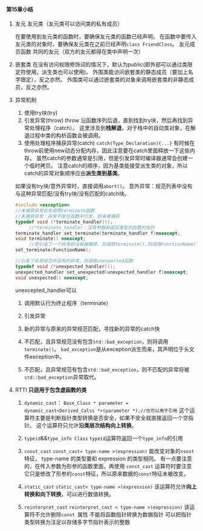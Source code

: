 #### 第15章小结

1. 友元
   友元类（友元类可以访问类的私有成员）
   	<!--在使用的时候要注意声明的顺序-->
   	在要使用到友元类的函数时，要确保友元类的函数已经声明。
   	在函数中要传入友元类的对象时，要确保友元类在之前已经声明`class FriendClass`。
   友元成员函数
   共同的友元（双方的友元都得在类中声明一次）

2. 嵌套类
   在没有访问权限修饰词的情况下，默认为public(即外部可以通过类限定符使用，派生类也可以使用)。
   外围类能访问嵌套类的静态成员（要加上名字限定），反之亦然。
   外围类可以通过嵌套类的对象来调用嵌套类的非静态成员，反之亦然。

3. 异常机制
   1. 使用try块(try)
   2. 引发异常(throw)
      throw 沿函数序列后退，直到找到try块，然后再找到异常处理程序（catch）。
      这里涉及到**栈解退**，对于栈中的自动类对象，在解退过程中类的构析函数会被调用。
   3. 使用处理程序捕获异常(catch)
      `catch(Type_Declaration){...}`
      有时候在throw前使用new动态分配内存，因此注意要在catch里面释放一下这些内存。
      虽然catch的参数通常是引用，但是引发异常时编译器通常会创建一个临时拷贝。
      注意catch的顺序，因为基类能接受派生类的对象，所以catch的异常对象顺序应由**派生类到基类**。

   如果没有try块/意外异常时，直接调用`abort()`。
   意外异常：规范列表中没有与这种异常匹配/没有try块/没有匹配的catch块。

   ```c++
   #include <exception>
   //未捕获异常会先调用terminate函数
   //未捕获异常：异常不是在函数中引发，但未被捕获
   typedef void (*terminate_handler)(); 
   		//*terminate_handler：没有参数和返回类型的函数的指针
   terminate_handler set_terminate(terminate_handler f)noexcept;
   void terminate() noexcept;
   		//若引发了一个异常却没有被捕获，则调用terminate(),则调用FunctionName()
   set_terminate(FunctionName);
   
   //引发了异常规范中没有的异常，则调用unexpected函数
   typedef void (*unexpected_handler)(); 
   unexpected_handler set_unexpected(unexpected_handler f)noexcept;
   void unexpected() noexcept;
   ```

   unexcepted_handler可以

   1. 调用默认行为终止程序（terminate）
   
   2. 引发异常
   
   3. 新的异常与原来的异常规范匹配，寻找新的异常的catch快
   
   4. 不匹配，且异常规范没有包含`std::bad_exception`，则将调用`terminate()`。
      `bad_exception`是从exception派生而来，其声明位于头文件exception中。
   
   5. 不匹配，且异常规范有包含`std::bad_exception`，则不匹配的异常将被`std::bad_exception`异常取代。
4. RTTI
	**只适用于包含虚函数的类**
	
	1. `dynamic_cast`：
			`Base_Class * parameter = dynamic_cast<Derived_Calss *>(parameter *);//也可以用于引用`
			这个运算符主要是判断指针类型转换是否安全，如果不安全就直接返回一个空指针。
			这个运算符只允许**沿类层次结构向上转换**。
	2. `typeid`&&`type_info Class` 
   		`typeid`运算符返回一个`type_info`的引用
	
	3. `const_cast`
			`const_cast< type-name >(expression)`
			能改变对象的`const`特征， type-name 的类型要和 expression 的类型相同。
			有一点要注意的，在传入参数为形参的函数里面，再使用 `const_cast` 运算符时要注意它只是修改了形参的`const`特征，所以原来数据的`const`特征未被改变。
	4. `static_cast`
   		`static_cast< type-name >(expression)`
	         			该运算符允许**向上转换和向下转换**，可以进行数值转换。
	5.  `reinterpret_cast`
			`reinterpret_cast < type-name >(expression)`
			该运算符不允许删除`const `属性
				  不能将函数指针转换为数据指针
				  可以把指针类型转换为注足以存储多字节指针表示的整数